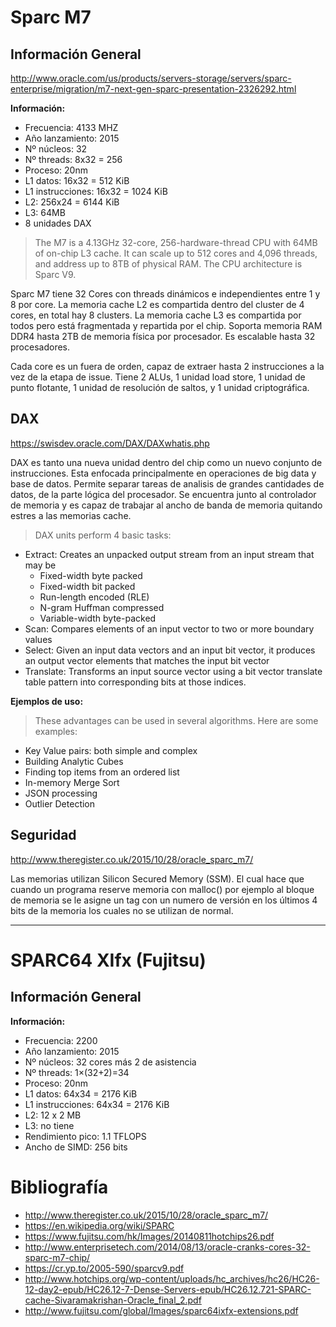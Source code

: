 # Sparc M7

## Información General
<http://www.oracle.com/us/products/servers-storage/servers/sparc-enterprise/migration/m7-next-gen-sparc-presentation-2326292.html>

**Información:**
  - Frecuencia: 4133 MHZ
  - Año lanzamiento: 2015
  - Nº núcleos: 32
  - Nº threads: 8x32 = 256
  - Proceso: 20nm
  - L1 datos: 16x32 = 512 KiB
  - L1 instrucciones: 16x32 = 1024 KiB
  - L2: 256x24 = 6144 KiB
  - L3: 64MB
  - 8 unidades DAX

> The M7 is a 4.13GHz 32-core, 256-hardware-thread CPU with 64MB of on-chip L3 cache.
It can scale up to 512 cores and 4,096 threads, and address up to 8TB of physical RAM.
The CPU architecture is Sparc V9.

Sparc M7 tiene 32 Cores con threads dinámicos e independientes entre 1 y 8 por core.
La memoria cache L2 es compartida dentro del cluster de 4 cores, en total hay 8 clusters.
La memoria cache L3 es compartida por todos pero está fragmentada y repartida por el chip.
Soporta memoria RAM DDR4 hasta 2TB de memoria física por procesador. Es escalable hasta
32 procesadores.  

Cada core es un fuera de orden, capaz de extraer hasta 2 instrucciones a la vez de la
etapa de issue. Tiene 2 ALUs, 1 unidad load store, 1 unidad de punto flotante, 1
unidad de resolución de saltos, y 1 unidad criptográfica.  




## DAX
<https://swisdev.oracle.com/DAX/DAXwhatis.php>

DAX es tanto una nueva unidad dentro del chip como un nuevo conjunto de instrucciones.
Esta enfocada principalmente en operaciones de big data y base de datos. Permite
separar tareas de analisis de grandes cantidades de datos, de la parte lógica
del procesador. Se encuentra junto al controlador de memoria y es capaz de trabajar
al ancho de banda de memoria quitando estres a las memorias cache.

> DAX units perform 4 basic tasks:
 * Extract: Creates an unpacked output stream from an input stream that may be
    * Fixed-width byte packed
    * Fixed-width bit packed
    * Run-length encoded (RLE)
    * N-gram Huffman compressed
    * Variable-width byte-packed
 * Scan: Compares elements of an input vector to two or more boundary values
 * Select: Given an input data vectors and an input bit vector, it produces an output vector elements that matches the input bit vector
 * Translate: Transforms an input source vector using a bit vector translate table pattern into corresponding bits at those indices.

__Ejemplos de uso:__

> These advantages can be used in several algorithms. Here are some examples:
 * Key Value pairs: both simple and complex
 * Building Analytic Cubes
 * Finding top <N> items from an ordered list
 * In-memory Merge Sort
 * JSON processing
 * Outlier Detection

## Seguridad
<http://www.theregister.co.uk/2015/10/28/oracle_sparc_m7/>

Las memorias utilizan Silicon Secured Memory (SSM). El cual hace que cuando un programa
reserve memoria con malloc() por ejemplo al bloque de memoria se le asigne un tag
con un numero de versión en los últimos 4 bits de la memoria los cuales no se utilizan de
normal.

 - - -

# SPARC64 XIfx (Fujitsu)

## Información General

**Información:**
  - Frecuencia: 2200
  - Año lanzamiento: 2015
  - Nº núcleos: 32 cores más 2 de asistencia
  - Nº threads: 1×(32+2)=34
  - Proceso: 20nm
  - L1 datos: 64x34 = 2176 KiB
  - L1 instrucciones: 64x34 = 2176 KiB
  - L2: 12 x 2 MB
  - L3: no tiene
  - Rendimiento pico: 1.1 TFLOPS
  - Ancho de SIMD: 256 bits

# Bibliografía

  * <http://www.theregister.co.uk/2015/10/28/oracle_sparc_m7/>
  * <https://en.wikipedia.org/wiki/SPARC>
  * <https://www.fujitsu.com/hk/Images/20140811hotchips26.pdf>
  * <http://www.enterprisetech.com/2014/08/13/oracle-cranks-cores-32-sparc-m7-chip/>
  * <https://cr.yp.to/2005-590/sparcv9.pdf>
  * <http://www.hotchips.org/wp-content/uploads/hc_archives/hc26/HC26-12-day2-epub/HC26.12-7-Dense-Servers-epub/HC26.12.721-SPARC-cache-Sivaramakrishan-Oracle_final_2.pdf>
  * <http://www.fujitsu.com/global/Images/sparc64ixfx-extensions.pdf>
